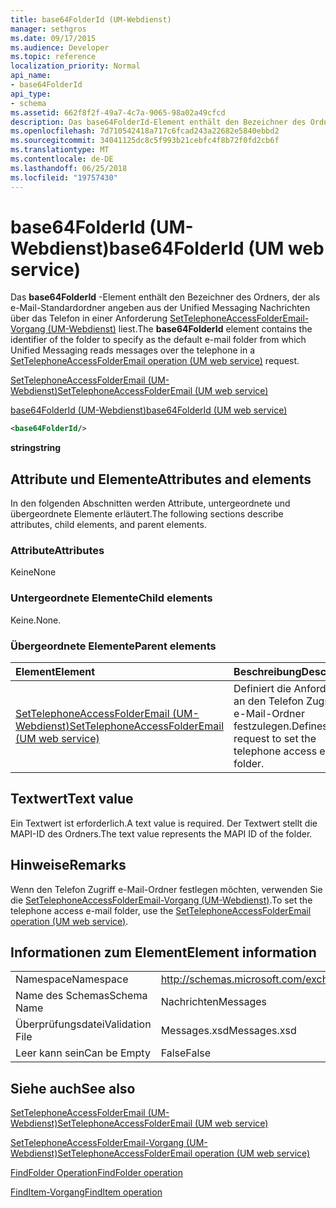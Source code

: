 ```yaml
---
title: base64FolderId (UM-Webdienst)
manager: sethgros
ms.date: 09/17/2015
ms.audience: Developer
ms.topic: reference
localization_priority: Normal
api_name:
- base64FolderId
api_type:
- schema
ms.assetid: 662f8f2f-49a7-4c7a-9065-98a02a49cfcd
description: Das base64FolderId-Element enthält den Bezeichner des Ordners, der als e-Mail-Standardordner angeben aus der Unified Messaging Nachrichten über das Telefon in einer SetTelephoneAccessFolderEmail-Vorgang (UM-Webdienst) Anforderung liest.
ms.openlocfilehash: 7d710542418a717c6fcad243a22682e5840ebbd2
ms.sourcegitcommit: 34041125dc8c5f993b21cebfc4f8b72f0fd2cb6f
ms.translationtype: MT
ms.contentlocale: de-DE
ms.lasthandoff: 06/25/2018
ms.locfileid: "19757430"
---
```

# <a name="base64folderid-um-web-service"></a><span data-ttu-id="6a24e-103">base64FolderId (UM-Webdienst)</span><span class="sxs-lookup"><span data-stu-id="6a24e-103">base64FolderId (UM web service)</span></span>

<span data-ttu-id="6a24e-104">Das **base64FolderId** -Element enthält den Bezeichner des Ordners, der als e-Mail-Standardordner angeben aus der Unified Messaging Nachrichten über das Telefon in einer Anforderung [SetTelephoneAccessFolderEmail-Vorgang (UM-Webdienst)](settelephoneaccessfolderemail-operation-um-web-service.md) liest.</span><span class="sxs-lookup"><span data-stu-id="6a24e-104">The **base64FolderId** element contains the identifier of the folder to specify as the default e-mail folder from which Unified Messaging reads messages over the telephone in a [SetTelephoneAccessFolderEmail operation (UM web service)](settelephoneaccessfolderemail-operation-um-web-service.md) request.</span></span> 
  
[<span data-ttu-id="6a24e-105">SetTelephoneAccessFolderEmail (UM-Webdienst)</span><span class="sxs-lookup"><span data-stu-id="6a24e-105">SetTelephoneAccessFolderEmail (UM web service)</span></span>](settelephoneaccessfolderemail-um-web-service.md)
  
[<span data-ttu-id="6a24e-106">base64FolderId (UM-Webdienst)</span><span class="sxs-lookup"><span data-stu-id="6a24e-106">base64FolderId (UM web service)</span></span>](base64folderid-um-web-service.md)
  
```xml
<base64FolderId/>
```

 <span data-ttu-id="6a24e-107">**string**</span><span class="sxs-lookup"><span data-stu-id="6a24e-107">**string**</span></span>
## <a name="attributes-and-elements"></a><span data-ttu-id="6a24e-108">Attribute und Elemente</span><span class="sxs-lookup"><span data-stu-id="6a24e-108">Attributes and elements</span></span>

<span data-ttu-id="6a24e-109">In den folgenden Abschnitten werden Attribute, untergeordnete und übergeordnete Elemente erläutert.</span><span class="sxs-lookup"><span data-stu-id="6a24e-109">The following sections describe attributes, child elements, and parent elements.</span></span>
  
### <a name="attributes"></a><span data-ttu-id="6a24e-110">Attribute</span><span class="sxs-lookup"><span data-stu-id="6a24e-110">Attributes</span></span>

<span data-ttu-id="6a24e-111">Keine</span><span class="sxs-lookup"><span data-stu-id="6a24e-111">None</span></span>
  
### <a name="child-elements"></a><span data-ttu-id="6a24e-112">Untergeordnete Elemente</span><span class="sxs-lookup"><span data-stu-id="6a24e-112">Child elements</span></span>

<span data-ttu-id="6a24e-113">Keine.</span><span class="sxs-lookup"><span data-stu-id="6a24e-113">None.</span></span>
  
### <a name="parent-elements"></a><span data-ttu-id="6a24e-114">Übergeordnete Elemente</span><span class="sxs-lookup"><span data-stu-id="6a24e-114">Parent elements</span></span>

|<span data-ttu-id="6a24e-115">**Element**</span><span class="sxs-lookup"><span data-stu-id="6a24e-115">**Element**</span></span>|<span data-ttu-id="6a24e-116">**Beschreibung**</span><span class="sxs-lookup"><span data-stu-id="6a24e-116">**Description**</span></span>|
|:-----|:-----|
|[<span data-ttu-id="6a24e-117">SetTelephoneAccessFolderEmail (UM-Webdienst)</span><span class="sxs-lookup"><span data-stu-id="6a24e-117">SetTelephoneAccessFolderEmail (UM web service)</span></span>](settelephoneaccessfolderemail-um-web-service.md) <br/> |<span data-ttu-id="6a24e-118">Definiert die Anforderung an den Telefon Zugriff auf e-Mail-Ordner festzulegen.</span><span class="sxs-lookup"><span data-stu-id="6a24e-118">Defines request to set the telephone access e-mail folder.</span></span>  <br/> |
   
## <a name="text-value"></a><span data-ttu-id="6a24e-119">Textwert</span><span class="sxs-lookup"><span data-stu-id="6a24e-119">Text value</span></span>

<span data-ttu-id="6a24e-120">Ein Textwert ist erforderlich.</span><span class="sxs-lookup"><span data-stu-id="6a24e-120">A text value is required.</span></span> <span data-ttu-id="6a24e-121">Der Textwert stellt die MAPI-ID des Ordners.</span><span class="sxs-lookup"><span data-stu-id="6a24e-121">The text value represents the MAPI ID of the folder.</span></span>
  
## <a name="remarks"></a><span data-ttu-id="6a24e-122">Hinweise</span><span class="sxs-lookup"><span data-stu-id="6a24e-122">Remarks</span></span>

<span data-ttu-id="6a24e-123">Wenn den Telefon Zugriff e-Mail-Ordner festlegen möchten, verwenden Sie die [SetTelephoneAccessFolderEmail-Vorgang (UM-Webdienst)](settelephoneaccessfolderemail-operation-um-web-service.md).</span><span class="sxs-lookup"><span data-stu-id="6a24e-123">To set the telephone access e-mail folder, use the [SetTelephoneAccessFolderEmail operation (UM web service)](settelephoneaccessfolderemail-operation-um-web-service.md).</span></span>
  
## <a name="element-information"></a><span data-ttu-id="6a24e-124">Informationen zum Element</span><span class="sxs-lookup"><span data-stu-id="6a24e-124">Element information</span></span>

|||
|:-----|:-----|
|<span data-ttu-id="6a24e-125">Namespace</span><span class="sxs-lookup"><span data-stu-id="6a24e-125">Namespace</span></span>  <br/> |http://schemas.microsoft.com/exchange/services/2006/messages  <br/> |
|<span data-ttu-id="6a24e-126">Name des Schemas</span><span class="sxs-lookup"><span data-stu-id="6a24e-126">Schema Name</span></span>  <br/> |<span data-ttu-id="6a24e-127">Nachrichten</span><span class="sxs-lookup"><span data-stu-id="6a24e-127">Messages</span></span>  <br/> |
|<span data-ttu-id="6a24e-128">Überprüfungsdatei</span><span class="sxs-lookup"><span data-stu-id="6a24e-128">Validation File</span></span>  <br/> |<span data-ttu-id="6a24e-129">Messages.xsd</span><span class="sxs-lookup"><span data-stu-id="6a24e-129">Messages.xsd</span></span>  <br/> |
|<span data-ttu-id="6a24e-130">Leer kann sein</span><span class="sxs-lookup"><span data-stu-id="6a24e-130">Can be Empty</span></span>  <br/> |<span data-ttu-id="6a24e-131">False</span><span class="sxs-lookup"><span data-stu-id="6a24e-131">False</span></span>  <br/> |
   
## <a name="see-also"></a><span data-ttu-id="6a24e-132">Siehe auch</span><span class="sxs-lookup"><span data-stu-id="6a24e-132">See also</span></span>



[<span data-ttu-id="6a24e-133">SetTelephoneAccessFolderEmail (UM-Webdienst)</span><span class="sxs-lookup"><span data-stu-id="6a24e-133">SetTelephoneAccessFolderEmail (UM web service)</span></span>](settelephoneaccessfolderemail-um-web-service.md)
  
[<span data-ttu-id="6a24e-134">SetTelephoneAccessFolderEmail-Vorgang (UM-Webdienst)</span><span class="sxs-lookup"><span data-stu-id="6a24e-134">SetTelephoneAccessFolderEmail operation (UM web service)</span></span>](settelephoneaccessfolderemail-operation-um-web-service.md)
  
[<span data-ttu-id="6a24e-135">FindFolder Operation</span><span class="sxs-lookup"><span data-stu-id="6a24e-135">FindFolder operation</span></span>](findfolder-operation.md)
  
[<span data-ttu-id="6a24e-136">FindItem-Vorgang</span><span class="sxs-lookup"><span data-stu-id="6a24e-136">FindItem operation</span></span>](finditem-operation.md)


